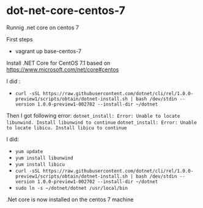 # dot-net-core-centos-7
Runnig .net core on centos 7

First steps
- vagrant up base-centos-7

Install .NET Core for CentOS 7.1 based on https://www.microsoft.com/net/core#centos

I did : 
- `curl -sSL https://raw.githubusercontent.com/dotnet/cli/rel/1.0.0-preview1/scripts/obtain/dotnet-install.sh | bash /dev/stdin --version 1.0.0-preview1-002702 --install-dir ~/dotnet`

Then I got following error:
`dotnet_install: Error: Unable to locate libunwind. Install libunwind to continue`
`dotnet_install: Error: Unable to locate libicu. Install libicu to continue`

I did:
- `yum update`
- `yum install libunwind`
- `yum install libicu`
- `curl -sSL https://raw.githubusercontent.com/dotnet/cli/rel/1.0.0-preview1/scripts/obtain/dotnet-install.sh | bash /dev/stdin --version 1.0.0-preview1-002702 --install-dir ~/dotnet`
- `sudo ln -s ~/dotnet/dotnet /usr/local/bin`

.Net core is now installed on the centos 7 machine
